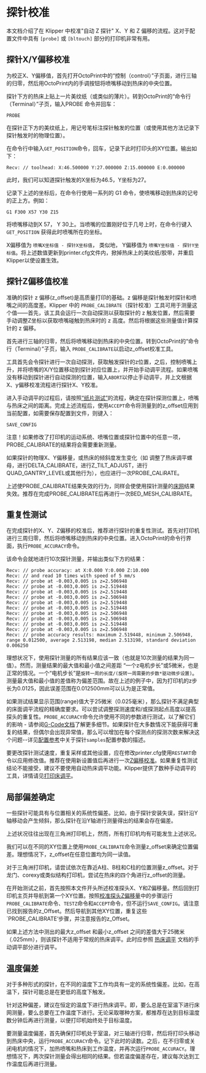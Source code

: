 # 探针校准

本文档介绍了在 Klipper 中校准"自动 Z 探针" X、Y 和 Z 偏移的流程。这对于配置文件中具有 `[probe]` 或 `[bltouch]` 部分的打印机非常有用。

## 探针X/Y偏移校准

为校正X、Y偏移值，首先打开OctoPrint中的“控制（control）”子页面，进行三轴的归零，然后用OctoPrint内的手调按钮将喷嘴移动到热床的中央位置。

探针下方的热床上贴上一片美纹纸（或类似的薄片）。转到OctoPrint的“命令行（Terminal）”子页，输入PROBE 命令并回车：

```
PROBE
```

在探针正下方的美纹纸上，用记号笔标注探针触发的位置（或使用其他方法记录下探针触发时的物理位置）。

在命令行中输入`GET_POSITION`命令，回车，记录下此时打印头的XY位置。输出如下：

```
Recv: // toolhead: X:46.500000 Y:27.000000 Z:15.000000 E:0.000000
```

此时，我们可以知道探针触发的X坐标为46.5，Y坐标为27。

记录下上述的坐标后，在命令行使用一系列的 G1 命令，使喷嘴移动到热床的记号的正上方。例如：

```
G1 F300 X57 Y30 Z15
```

将喷嘴移动到X 57， Y 30上。当喷嘴的位置刚好位于几号上时，在命令行键入 `GET_POSITION` 获得此时喷嘴所在的坐标。

X偏移值为 `喷嘴X坐标值 - 探针X坐标值`， 类似地， Y偏移值为 `喷嘴Y坐标值 - 探针Y坐标值`。将上述数值更新到printer.cfg文件内，掀掉热床上的美纹纸/胶带，并重启Klipper以使设置生效。

## 探针Z偏移值校准

准确的探针 z 偏移(z_offset)是高质量打印的基础。z 偏移是探针触发时探针和喷嘴之间的高度差。Klipper 中的 `PROBE_CALIBRATE`（探针校准）工具可用于测量这个值——首先，该工具会运行一次自动探测以获取探针的 z 触发位置，然后需要手动调整Z坐标以获取喷嘴碰触到热床时的 z 高度。然后将根据这些测量值计算探针的 z 偏移。

首先进行三轴的归零，然后将喷嘴移动到热床的中央位置。转到OctoPrint的“命令行（Terminal）”子页，输入 `PROBE_CALIBRATE`以启动z_offset校准工具。

工具首先会令探针进行一次自动探测，获取触发探针的z位置，之后，控制喷嘴上升，并将喷嘴的X/Y位置移动到探针对应位置上，并开始手动调平流程。如果喷嘴没有移动到探针进行自动探测的位置，输入`ABORT`以停止手动调平，并上文根据X、y偏移校准流程进行探针X、Y校准。

进入手动调平的过程后，请按照[“纸片测试”](Bed_Level.md#the-paper-test)的流程，确定在探针探测位置上，喷嘴与热床之间的距离。完成上述流程后，使用`ACCEPT`命令将测量到的z_offset应用到当前配置，如需要保存配置到文件，则键入：

```
SAVE_CONFIG
```

注意！如果修改了打印机的运动系统、喷嘴位置或探针位置中的任意一项，PROBE_CALIBRATE的结果将会需要重新测量。

如果探针的物理X、Y偏移量，或热床的倾斜度发生变化（如 调整了热床调平螺母，进行DELTA_CALIBRATE，进行Z_TILT_ADJUST，进行QUAD_GANTRY_LEVEL或其他行为），也应进行一次PROBE_CALiRATE。

上述使PROBE_CALIBRATE结果失效的行为，同样会使使用探针测量的[床网](Bed_Mesh.md)结果失效。推荐在完成PROBE_CALIBRATE后再进行一次BED_MESH_CALIBRATE。

## 重复性测试

在完成探针的X、Y、Z偏移的校准后，推荐进行探针的重复性测试。首先对打印机进行三周归零，然后将喷嘴移动到热床的中央位置。进入OctoPrint的命令行界面，执行`PROBE_ACCURACY`命令。

该命令会就地进行10次探针测量，并输出类似下方的结果：

```
Recv: // probe accuracy: at X:0.000 Y:0.000 Z:10.000
Recv: // and read 10 times with speed of 5 mm/s
Recv: // probe at -0.003,0.005 is z=2.506948
Recv: // probe at -0.003,0.005 is z=2.519448
Recv: // probe at -0.003,0.005 is z=2.519448
Recv: // probe at -0.003,0.005 is z=2.506948
Recv: // probe at -0.003,0.005 is z=2.519448
Recv: // probe at -0.003,0.005 is z=2.519448
Recv: // probe at -0.003,0.005 is z=2.506948
Recv: // probe at -0.003,0.005 is z=2.506948
Recv: // probe at -0.003,0.005 is z=2.519448
Recv: // probe at -0.003,0.005 is z=2.506948
Recv: // probe accuracy results: maximum 2.519448, minimum 2.506948, range 0.012500, average 2.513198, median 2.513198, standard deviation 0.006250
```

理想状况下，使用探针测量的所有结果应该一致（也就是10次测量的结果为同一值）。然而，测量结果的最大值和最小值之间差距 “一个z电机步长”或5微米，也是正常的情况。一个“电机步长”是`旋转一周的长度/(旋转一周需要的步数*驱动微步设置)`。测量最大值和最小值的差值称为偏差范围。故在上述的例子中，因为打印机的z步长为0.0125，因此误差范围在0.012500mm可以认为是正常值。

如果测试结果显示范围(range)值大于25微米（0.025毫米），那么探针不满足典型的床面调平流程的精确度要求。可以尝试调整探测速度和/或探测起点高度以提高探头的重复性。`PROBE_ACCURACY`命令允许使用不同的参数进行测试，以了解它们的影响 - 请参阅[G-Code文档](G-Code.md#probe_accuracy)了解更多细节。如果探针在大多数情况下能获得可重复的结果，但偶尔会出现异常值，那么可以增加在每个探测点的探测次数来解决这个问题--详见[配置参考](Config_Reference.md#probe)中关于探针`samples`配置参数的描述。

要更改探针测试速度，重复采样或其他设置，应在修改printer.cfg使用`RESTART`命令以应用修改值。推荐在使用新设置值后再进行一次[Z偏移校准](#calibrating-probe-z-offset)。如果重复性测试结论不能接受，建议不要使用自动热床调平功能。Klipper提供了数种手动调平的工具，详情请见[打印床调平](Bed_Level.md)。

## 局部偏差确定

一些探针可能具有与位置相关的系统性偏差。比如，由于探针安装失误，探针沿Y轴移动会产生倾斜，那么探针在沿Y轴进行测量得出的结果会存在偏差。

上述状况往往出现在三角洲打印机上，然而，所有打印机均有可能发生上述状况。

我们可以在不同的XY位置上使用`PROBE_CALIBRATE`命令测量z_offset来确定位置偏差。理想情况下，z_offset在任意位置均为同一读值。

对于三角洲打印机，请尝试依次在靠近A柱、B柱和C柱的位置测量z_offset。对于龙门、corexy或类似结构打印机，尝试在热床的四个角进行z_offset的测量。

在开始测试之前，首先按照本文件开头所述校准探头X、Y和Z偏移量。然后回到打印机主页并导航到第一个XY位置。按照[校准探头Z偏移量](#calibrating-probe-z-offset)中的步骤运行`PROBE_CALIBRATE`命令、`TESTZ`命令和`ACCEPT`命令，但不运行`SAVE_CONFIG`。请注意已找到报告的z_Offset。然后导航到其他XY位置，重复这些`PROBE_CALIBRATE‘步骤，并注意报告的z_Offset。

如果上述方法中测出的最大z_offset 和最小z_offset 之间的差值大于25微米（.025mm），则该探针不适用于常规的热床调平。此时应参照 [热床调平](Bed_Level.md) 文档的手动调平部分进行调平。

## 温度偏差

对于多种形式的探针，在不同的温度下工作均具有一定的系统性偏差。比如，在高温下，探针可能总是在更低的高度下触发。

针对这种偏差，建议在恒定的温度下进行热床调平。即，要么总是在室温下进行床网测量，要么总要在工作温度下进行。无论采取哪种方案，都推荐在达到目标温度数分钟后再进行测量，以便打印机始终处于目标温度。

要测量温度偏差，首先确保打印机处于室温，对三轴进行归零，然后将打印头移动到热床中央，运行`PROBE_ACCURACY`命令。记下此时的读数。之后，在不归零或关闭电机的情况下，加热喷嘴和热床到工作温度，并再次运行`PROBE_ACCURACY`。理想情况下，两次探针测量会得出相同的结果。但若温度偏差存在，建议每次达到工作温度后再进行测量。
